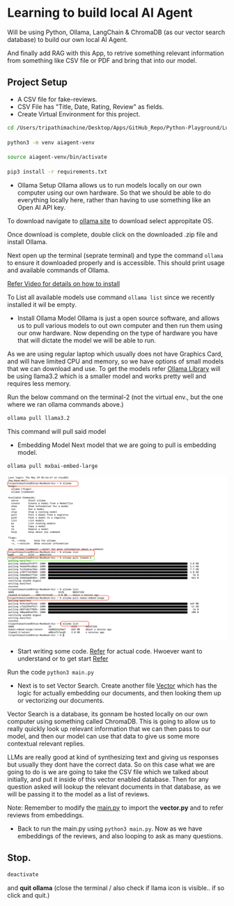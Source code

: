 # Learning to build local AI Agent

Will be using Python, Ollama, LangChain & ChromaDB (as our vector search database) to build our own local AI Agent.

And finally add RAG with this App, to retrive something relevant information from something like CSV file or PDF and bring that into our model.

## Project Setup
- A CSV file for fake-reviews.
- CSV File has "Title, Date, Rating, Review" as fields.
- Create Virtual Environment for this project.

```bash
cd /Users/tripathimachine/Desktop/Apps/GitHub_Repo/Python-Playground/Local-AI-Agent

python3 -m venv aiagent-venv

source aiagent-venv/bin/activate

pip3 install -r requirements.txt
```
- Ollama Setup
Ollama allows us to run models locally on our own computer using our own hardware. So that we should be able to do everything locally here, rather than having to use something like an Open AI API key. 

To download navigate to [ollama site](https://ollama.com/download) to download select appropitate OS.

Once download is complete, double click on the downloaded .zip file and install Ollama. 

Next open up the terminal (seprate terminal) and type the command `ollama` to ensure it downloaded properly and is accessible. This should print usage and available commands of Ollama.

[Refer Video for details on how to install](https://www.youtube.com/watch?v=UtSSMs6ObqY)

To List all available models use command `ollama list` since we recently installed it wil be empty.

- Install Ollama Model
Ollama is just a open source software, and allows us to pull various models to out own computer and then run them using our onw hardware. Now depending on the type of hardware you have that will dictate the model we will be able to run.

As we are using regular laptop which usually does not have Graphics Card, and will have limited CPU and memory, so we have options of small models that we can download and use. 
To get the models refer [Ollama Library](https://ollama.com/library) will be using llama3.2 which is a smaller model and works pretty well and requires less memory.

Run the below command on the terminal-2 (not the virtual env., but the one where we ran ollama commands above.)

```bash
ollama pull llama3.2
```

This command will pull said model

- Embedding Model
Next model that we are going to pull is embedding model.

```bash
ollama pull mxbai-embed-large
```

![alt text](image.png)

- Start writing some code.
[Refer](main.py) for actual code.
Hwoever want to understand or to get start [Refer](./01_get_start.py)

Run the code `python3 main.py`

- Next is to set Vector Search.
Create another file [Vector](vector.py) which has the logic for actually embedding our documents, and then looking them up or vectorizing our documents.

Vector Search is a database, its gonnam be hosted locally on our own computer using something called ChromaDB. This is going to allow us to really quickly look up relevant information that we can then pass to our model, and then our model can use that data 
to give us some more contextual relevant replies. 

LLMs are really good at kind of synthesizing text and giving us responses but usually they dont have the correct data. So on this case what we are going to do is we are going to take the CSV file which we talked about initially, and put it inside of this vector enabled database. 
Then for any question asked will lookup the relevant documents in that database, as we will be passing it to the model as a list of reviews. 

Note: Remember to modify the [main.py](./main.py) to import the **vector.py** and to refer reviews from embeddings.


- Back to run the main.py using `python3 main.py`. Now as we have embeddings of the reviews, and also looping to ask as many questions. 


## Stop.
```bash
deactivate
```
and **quit ollama** (close the terminal / also check if llama icon is visible.. if so click and quit.)

